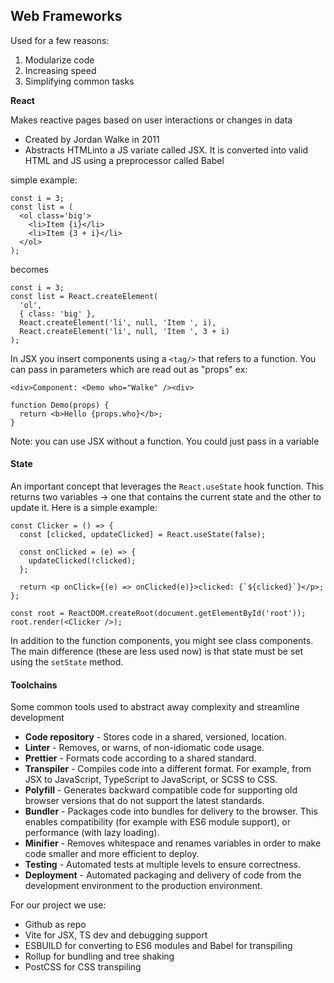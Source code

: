 ## Web Frameworks

Used for a few reasons:

1. Modularize code
2. Increasing speed
3. Simplifying common tasks

**React**

Makes reactive pages based on user interactions or changes in data

- Created by Jordan Walke in 2011
- Abstracts HTMLinto a JS variate called JSX. It is converted into valid HTML and JS using a preprocessor called Babel

simple example:

```
const i = 3;
const list = (
  <ol class='big'>
    <li>Item {i}</li>
    <li>Item {3 + i}</li>
  </ol>
);
```

becomes

```
const i = 3;
const list = React.createElement(
  'ol',
  { class: 'big' },
  React.createElement('li', null, 'Item ', i),
  React.createElement('li', null, 'Item ', 3 + i)
);
```

In JSX you insert components using a `<tag/>` that refers to a function.
You can pass in parameters which are read out as "props"
ex:

```
<div>Component: <Demo who="Walke" /><div>

function Demo(props) {
  return <b>Hello {props.who}</b>;
}
```

Note: you can use JSX without a function. You could just pass in a variable

#### State

An important concept that leverages the `React.useState` hook function. This returns two variables -> one that contains the current state and the other to update it. Here is a simple example:

```
const Clicker = () => {
  const [clicked, updateClicked] = React.useState(false);

  const onClicked = (e) => {
    updateClicked(!clicked);
  };

  return <p onClick={(e) => onClicked(e)}>clicked: {`${clicked}`}</p>;
};

const root = ReactDOM.createRoot(document.getElementById('root'));
root.render(<Clicker />);
```

In addition to the function components, you might see class components. The main difference (these are less used now) is that state must be set using the `setState` method.

#### Toolchains

Some common tools used to abstract away complexity and streamline development

- **Code repository** - Stores code in a shared, versioned, location.
- **Linter** - Removes, or warns, of non-idiomatic code usage.
- **Prettier** - Formats code according to a shared standard.
- **Transpiler** - Compiles code into a different format. For example, from JSX to JavaScript, TypeScript to JavaScript, or SCSS to CSS.
- **Polyfill** - Generates backward compatible code for supporting old browser versions that do not support the latest standards.
- **Bundler** - Packages code into bundles for delivery to the browser. This enables compatibility (for example with ES6 module support), or performance (with lazy loading).
- **Minifier** - Removes whitespace and renames variables in order to make code smaller and more efficient to deploy.
- **Testing** - Automated tests at multiple levels to ensure correctness.
- **Deployment** - Automated packaging and delivery of code from the development environment to the production environment.

For our project we use:

- Github as repo
- Vite for JSX, TS dev and debugging support
- ESBUILD for converting to ES6 modules and Babel for transpiling
- Rollup for bundling and tree shaking
- PostCSS for CSS transpiling
